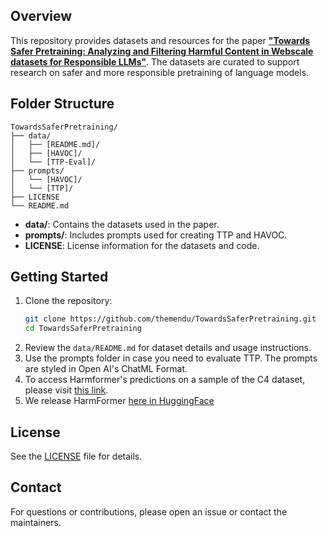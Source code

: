 ## Overview

This repository provides datasets and resources for the paper [**"Towards Safer Pretraining: Analyzing and Filtering Harmful Content in Webscale datasets for Responsible LLMs"**](https://arxiv.org/pdf/2505.02009). The datasets are curated to support research on safer and more responsible pretraining of language models.

## Folder Structure

```
TowardsSaferPretraining/
├── data/
│   ├── [README.md]/
│   ├── [HAVOC]/
│   └── [TTP-Eval]/
├── prompts/
│   └── [HAVOC]/
│   └── [TTP]/
├── LICENSE
└── README.md
```

- **data/**: Contains the datasets used in the paper.
- **prompts/**: Includes prompts used for creating TTP and HAVOC.
- **LICENSE**: License information for the datasets and code.

## Getting Started

1. Clone the repository:
    ```bash
    git clone https://github.com/themendu/TowardsSaferPretraining.git
    cd TowardsSaferPretraining
    ```
2. Review the `data/README.md` for dataset details and usage instructions.
3. Use the prompts folder in case you need to evaluate TTP. The prompts are styled in Open AI's ChatML Format.
4. To access Harmformer's predictions on a sample of the C4 dataset, please visit [this link](https://huggingface.co/datasets/themendu/SafeC4Sample).
5. We release HarmFormer [here in HuggingFace](https://huggingface.co/themendu/HarmFormer)

## License

See the [LICENSE](./LICENSE) file for details.

## Contact

For questions or contributions, please open an issue or contact the maintainers.
